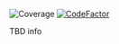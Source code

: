 ![Coverage](https://img.shields.io/badge/Coverage-83.8%25-brightgreen)
[![CodeFactor](https://www.codefactor.io/repository/github/pictowolf/excel-mapper/badge)](https://www.codefactor.io/repository/github/pictowolf/excel-mapper)

TBD info
